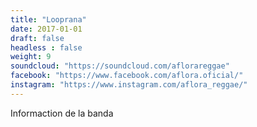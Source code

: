 ```yaml
---
title: "Looprana"
date: 2017-01-01
draft: false
headless : false
weight: 9
soundcloud: "https://soundcloud.com/aflorareggae"
facebook: "https://www.facebook.com/aflora.oficial/"
instagram: "https://www.instagram.com/aflora_reggae/"
---
```

Informaction de la banda
